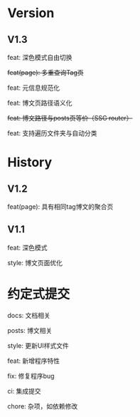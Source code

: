 # Version
## V1.3

feat: 深色模式自由切换

~~feat(page): 多重查询Tag页~~

feat: 元信息规范化

feat: 博文页路径语义化

~~feat: 博文路径与posts页等价（SSG router）~~

feat: 支持遍历文件夹与自动分类



# History

## V1.2

feat(page): 具有相同tag博文的聚合页



## V1.1

feat: 深色模式

style: 博文页面优化



# 约定式提交

docs: 文档相关

posts: 博文相关

style: 更新UI样式文件

feat: 新增程序特性

fix: 修复程序bug

ci: 集成提交

chore: 杂项，如依赖修改
